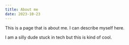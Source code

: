 ```yaml
---
title: About me
date: 2023-10-23
---
```



This is a page that is about me. I can describe myself here.

I am a silly dude stuck in tech but this is kind of cool.